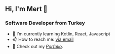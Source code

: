 
## Hi, I'm Mert 👋
### Software Developer from Turkey

- 🌱 I’m currently learning Kotlin, React, Javascript
- 📫 How to reach me:  [via email](mailto:mert.ozbudak@outlook.com)
- :briefcase: Check out my *[Porfolio](https://drive.google.com/file/d/15kewCDmPUEavowN1x0TbhZ1bdtvUjYov/view)*.

<!--
**MertOzbudak/mertozbudak** is a ✨ _special_ ✨ repository because its `README.md` (this file) appears on your GitHub profile.

Here are some ideas to get you started:

- 🔭 I’m currently working on ...
- 🌱 I’m currently learning ...
- 👯 I’m looking to collaborate on ...
- 🤔 I’m looking for help with ...
- 💬 Ask me about ...
- 📫 How to reach me: ...
- 😄 Pronouns: ...
- ⚡ Fun fact: ...
-->
